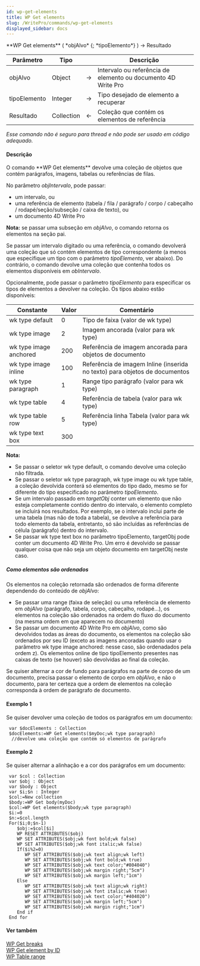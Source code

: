 ```yaml
---
id: wp-get-elements
title: WP Get elements
slug: /WritePro/commands/wp-get-elements
displayed_sidebar: docs
---
```


<!--REF #_command_.WP Get elements.Syntax-->**WP Get elements** ( *objAlvo* {; *tipoElemento*} ) -> Resultado<!-- END REF-->
<!--REF #_command_.WP Get elements.Params-->
| Parâmetro | Tipo |  | Descrição |
| --- | --- | --- | --- |
| objAlvo | Object | &#8594;  | Intervalo ou referência de elemento ou documento 4D Write Pro |
| tipoElemento | Integer | &#8594;  | Tipo desejado de elemento a recuperar |
| Resultado | Collection | &#8592; | Coleção que contém os elementos de referência |

<!-- END REF-->

*Esse comando não é seguro para thread e não pode ser usado em código adequado.*


#### Descrição 

<!--REF #_command_.WP Get elements.Summary-->O comando **WP Get elements** devolve uma coleção de objetos que contém parágrafos, imagens, tabelas ou referências de filas.<!-- END REF-->

No parâmetro *objIntervalo*, pode passar:

* um intervalo, ou
* uma referência de elemento (tabela / fila / parágrafo / corpo / cabeçalho / rodapé/seção/subseção / caixa de texto), ou
* um documento 4D Write Pro

**Nota:** se passar uma subseção em *objAlvo*, o comando retorna os elementos na seção pai.

Se passar um intervalo digitado ou uma referência, o comando devolverá uma coleção que só contém elementos de tipo correspondente (a menos que especifique um tipo com o parâmetro *tipoElemento*, ver abaixo). Do contrário, o comando devolve uma coleção que contenha todos os elementos disponíveis em *obIntervalo*.

Opcionalmente, pode passar o parâmetro *tipoElemento* para especificar os tipos de elementos a devolver na coleção. Os tipos abaixo estão disponíveis:

| Constante              | Valor | Comentário                                                                 |
| ---------------------- | ----- | -------------------------------------------------------------------------- |
| wk type default        | 0     | Tipo de faixa (valor de wk type)                                           |
| wk type image          | 2     | Imagem ancorada (valor para wk type)                                       |
| wk type image anchored | 200   | Referência de imagem ancorada para objetos de documento                    |
| wk type image inline   | 100   | Referência de imagem Inline (inserida no texto) para objetos de documentos |
| wk type paragraph      | 1     | Range tipo parágrafo (valor para wk type)                                  |
| wk type table          | 4     | Referência de tabela (valor para wk type)                                  |
| wk type table row      | 5     | Referência linha Tabela (valor para wk type)                               |
| wk type text box       | 300   |                                                                            |

**Nota:**

* Se passar o seletor wk type default, o comando devolve uma coleção não filtrada.
* Se passar o seletor wk type paragraph, wk type image ou wk type table, a coleção devolvida conterá só elementos do tipo dado, mesmo se for diferente do tipo especificado no parâmetro *tipoElemento*.
* Se um intervalo passado em *targetObj* conter um elemento que não esteja completamente contido dentro do intervalo, o elemento completo se incluirá nos resultados. Por exemplo, se o intervalo inclui parte de uma tabela (mas não de toda a tabela), se devolve a referência para todo elemento da tabela, entretanto, só são incluídas as referências de célula (parágrafo) dentro do intervalo.
* Se passar wk type text box no parâmetro tipoElemento, targetObj pode conter um documento 4D Write Pro. Um erro é devolvido se passar qualquer coisa que não seja um objeto documento em targetObj neste caso.

##### Como elementos são ordenados 

Os elementos na coleção retornada são ordenados de forma diferente dependendo do conteúdo de *objAlvo*:

* Se passar uma range (faixa de seleção) ou uma referência de elemento em *objAlvo* (parágrafo, tabela, corpo, cabeçalho, rodapé...), os elementos na coleção são ordenados na ordem do fluxo do documento (na mesma ordem em que aparecem no documento)
* Se passar um documento 4D Write Pro em *objAlvo*, como são devolvidos todas as áreas do documento, os elementos na coleção são ordenados por seu ID (exceto as imagens ancoradas quando usar o parâmetro wk type image anchored: nesse caso, são ordenadados pela ordem z). Os elementos online de tipo tipoElemento presentes nas caixas de texto (se houver) são devolvidas ao final da coleção.

Se quiser alternar a cor de fundo para parágrafos na parte de corpo de um documento, precisa passar o elemento de corpo em *objAlvo*, e não o documento, para ter certeza que a ordem de elementos na coleção corresponda à ordem de parágrafo de documento.

#### Exemplo 1 

Se quiser devolver uma coleção de todos os parágrafos em um documento:

```4d
 var $docElements : Collection
 $docElements:=WP Get elements($myDoc;wk type paragraph)
  //devolve uma coleção que contém só elementos de parágrafo
```

#### Exemplo 2 

Se quiser alternar a alinhação e a cor dos parágrafos em um documento: 

```4d
 var $col : Collection
 var $obj : Object
 var $body : Object
 var $i;$n : Integer
 $col:=New collection
 $body:=WP Get body(myDoc)
 $col:=WP Get elements($body;wk type paragraph)
 $i:=0
 $n:=$col.length
 For($i;0;$n-1)
    $obj:=$col[$i]
    WP RESET ATTRIBUTES($obj)
    WP SET ATTRIBUTES($obj;wk font bold;wk false)
    WP SET ATTRIBUTES($obj;wk font italic;wk false)
    If($i%2=0)
       WP SET ATTRIBUTES($obj;wk text align;wk left)
       WP SET ATTRIBUTES($obj;wk font bold;wk true)
       WP SET ATTRIBUTES($obj;wk text color;"#804040")
       WP SET ATTRIBUTES($obj;wk margin right;"5cm")
       WP SET ATTRIBUTES($obj;wk margin left;"1cm")
    Else
       WP SET ATTRIBUTES($obj;wk text align;wk right)
       WP SET ATTRIBUTES($obj;wk font italic;wk true)
       WP SET ATTRIBUTES($obj;wk text color;"#404020")
       WP SET ATTRIBUTES($obj;wk margin left;"5cm")
       WP SET ATTRIBUTES($obj;wk margin right;"1cm")
    End if
 End for
```

#### Ver também 

[WP Get breaks](wp-get-breaks.md)  
[WP Get element by ID](wp-get-element-by-id.md)  
[WP Table range](wp-table-range.md)  